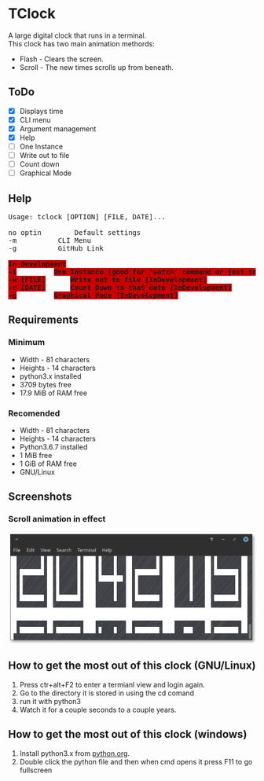 # TClock

A large digital clock that runs in a terminal. <br/>
This clock has two main animation methords:
<ul>
  <li>Flash - Clears the screen.</li>
  <li>Scroll - The new times scrolls up from beneath.</li>
</ul>

## ToDo
- [x] Displays time
- [x] CLI menu
- [x] Argument management
- [x] Help
- [ ] One Instance
- [ ] Write out to file
- [ ] Count down
- [ ] Graphical Mode

## Help

<pre>Usage: tclock [OPTION] [FILE, DATE]...

no optin		Default settings
-m			CLI Menu
-g			GitHub Link

<span style="background-color:#CC0000"><b>In Development</b></span>
<span style="background-color:#CC0000"><b>-i</b></span>			<span style="background-color:#CC0000"><b>One Instance (good for &apos;watch&apos; command or just to check time) [InDevelopment]</b></span>
<span style="background-color:#CC0000"><b>-w [FILE]</b></span>		<span style="background-color:#CC0000"><b>Write out to file [InDevelopment]</b></span>
<span style="background-color:#CC0000"><b>-c [DATE]</b></span>		<span style="background-color:#CC0000"><b>Count Down to that date [InDevelopment]</b></span>
<span style="background-color:#CC0000"><b>-g</b></span>			<span style="background-color:#CC0000"><b>Graphical Mode [InDevelopment]</b></span>
</pre>

## Requirements
### Minimum

<ul>
  <li>Width - 81 characters</li>
  <li>Heights - 14 characters</li>
  <li>python3.x installed</li>
  <li>3709 bytes free</li>
  <li>17.9 MiB of RAM free</li>
</ul>

### Recomended

<ul>
  <li>Width - 81 characters</li>
  <li>Heights - 14 characters</li>
  <li>Python3.6.7 installed</li>
  <li>1 MiB free</li>
  <li>1 GiB of RAM free</li>
  <li>GNU/Linux</li>
</ul>
  
## Screenshots
### Scroll animation in effect

<img src="TClock-Scroll.png"/>

## How to get the most out of this clock (GNU/Linux)

<ol>
  <li>Press ctr+alt+F2 to enter a termianl view and login again.</li>
  <li>Go to the directory it is stored in using the cd comand</li>
  <li>run it with python3</li>
  <li>Watch it for a couple seconds to a couple years.</li>
</ol>

## How to get the most out of this clock (windows)

<ol>
  <li>Install python3.x from <a href="https://www.python.org/downloads/release/python-372/">python.org</a>.</li>
  <li>Double click the python file and then when cmd opens it press F11 to go fullscreen</li>
</ol>
